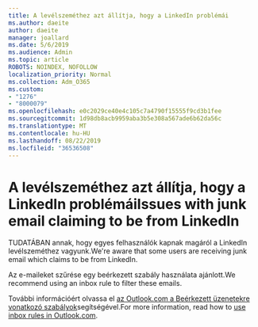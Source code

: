 ```yaml
---
title: A levélszeméthez azt állítja, hogy a LinkedIn problémái
ms.author: daeite
author: daeite
manager: joallard
ms.date: 5/6/2019
ms.audience: Admin
ms.topic: article
ROBOTS: NOINDEX, NOFOLLOW
localization_priority: Normal
ms.collection: Adm_O365
ms.custom:
- "1276"
- "8000079"
ms.openlocfilehash: e0c2029ce40e4c105c7a4790f15555f9cd3b1fee
ms.sourcegitcommit: 1d98db8acb9959aba3b5e308a567ade6b62da56c
ms.translationtype: MT
ms.contentlocale: hu-HU
ms.lasthandoff: 08/22/2019
ms.locfileid: "36536508"
---
```

# <a name="issues-with-junk-email-claiming-to-be-from-linkedin"></a><span data-ttu-id="1e766-102">A levélszeméthez azt állítja, hogy a LinkedIn problémái</span><span class="sxs-lookup"><span data-stu-id="1e766-102">Issues with junk email claiming to be from LinkedIn</span></span>

<span data-ttu-id="1e766-103">TUDATÁBAN annak, hogy egyes felhasználók kapnak magáról a LinkedIn levélszeméthez vagyunk.</span><span class="sxs-lookup"><span data-stu-id="1e766-103">We're aware that some users are receiving junk email which claims to be from LinkedIn.</span></span>

<span data-ttu-id="1e766-104">Az e-maileket szűrése egy beérkezett szabály használata ajánlott.</span><span class="sxs-lookup"><span data-stu-id="1e766-104">We recommend using an inbox rule to filter these emails.</span></span>

<span data-ttu-id="1e766-105">További információért olvassa el [az Outlook.com a Beérkezett üzenetekre vonatkozó szabályok](https://support.office.com/article/4b094371-a5d7-49bd-8b1b-4e4896a7cc5d?wt.mc_id=Office_Outlook_com_Alchemy)segítségével.</span><span class="sxs-lookup"><span data-stu-id="1e766-105">For more information, read how to [use inbox rules in Outlook.com](https://support.office.com/article/4b094371-a5d7-49bd-8b1b-4e4896a7cc5d?wt.mc_id=Office_Outlook_com_Alchemy).</span></span>